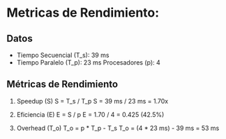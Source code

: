 # Metricas de Rendimiento:

## Datos

- Tiempo Secuencial (T_s): 39 ms
- Tiempo Paralelo (T_p): 23 ms
Procesadores (p): 4

## Métricas de Rendimiento

1. Speedup (S)
S = T_s / T_p
S = 39 ms / 23 ms = 1.70x

2. Eficiencia (E)
E = S / p
E = 1.70 / 4 = 0.425 (42.5%)

3. Overhead (T_o)
T_o = p * T_p - T_s
T_o = (4 * 23 ms) - 39 ms = 53 ms



